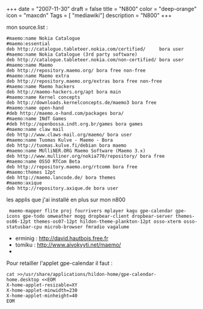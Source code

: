 +++
date = "2007-11-30"
draft = false
title = "N800"
color = "deep-orange"
icon = "maxcdn"
Tags = [ "mediawiki"]
description = "N800"
+++

mon source.list :

    #maemo:name Nokia Catalogue
    #maemo:essential
    deb http://catalogue.tableteer.nokia.com/certified/     bora user
    #maemo:name Nokia Catalogue (3rd party software)
    deb http://catalogue.tableteer.nokia.com/non-certified/ bora user
    #maemo:name Maemo
    deb http://repository.maemo.org/ bora free non-free 
    #maemo:name Maemo extra
    deb http://repository.maemo.org/extras bora free non-free
    #maemo:name Maemo hackers
    deb http://maemo-hackers.org/apt bora main
    #maemo:name Kernel concepts
    deb http://downloads.kernelconcepts.de/maemo3 bora free
    #maemo:name open-hand
    #deb http://maemo.o-hand.com/packages bora/ 
    #maemo:name INdT Games
    #deb http://openbossa.indt.org.br/games bora games
    #maemo:name claw mail
    deb http://www.claws-mail.org/maemo/ bora user
    #maemo:name Tuomas Kulve - Maemo - Bora
    deb http://tuomas.kulve.fi/debian bora maemo
    #maemo:name MUlliNER.ORG Maemo Software (Maemo 3.x)
    deb http://www.mulliner.org/nokia770/repository/ bora free
    #maemo:name OSSO RTCom Beta
    deb http://repository.maemo.org/rtcomm bora free
    #maemo:themes 12pt
    deb http://maemo.lancode.de/ bora themes
    #maemo:axique
    deb http://repository.axique.de bora user

les applis que j'ai installé en plus sur mon n800

     maemo-mapper flite proj fourrivers mplayer kagu gpe-calendar gpe-icons gpe-todo omweather mogg dropbear-client dropbear-server themes-os06-12pt themes-os07-12pt hildon-theme-plankton-12pt osso-xterm osso-statusbar-cpu microb-browser fmradio vagalume

-   erminig : <http://david.hautbois.free.fr>
-   tomiku : <http://www.aivokyyti.net/maemo/>
-   

Pour retailler l'applet gpe-calendar il faut :

    cat >>/usr/share/applications/hildon-home/gpe-calendar-home.desktop <<EOM
    X-home-applet-resizable=XY
    X-home-applet-minwidth=230
    X-home-applet-minheight=40
    EOM
